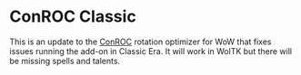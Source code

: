 # ConROC Classic

This is an update to the [ConROC](https://www.curseforge.com/wow/addons/conflict-rotation-optimizer-classic-conroc) rotation optimizer for WoW that fixes issues running the add-on in Classic Era. It will work in WolTK but there will be missing spells and talents.
